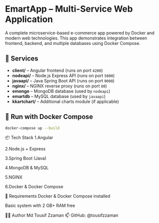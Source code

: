 # EmartApp – Multi-Service Web Application

A complete microservice-based e-commerce app powered by Docker and modern web technologies. This app demonstrates integration between frontend, backend, and multiple databases using Docker Compose.

## 🧩 Services

- **client/** – Angular frontend (runs on port `4200`)
- **nodeapi/** – Node.js Express API (runs on port `5000`)
- **javaapi/** – Java Spring Boot API (runs on port `9000`)
- **nginx/** – NGINX reverse proxy (runs on port `80`)
- **emongo** – MongoDB database (used by `nodeapi`)
- **emartdb** – MySQL database (used by `javaapi`)
- **kkartchart/** – Additional charts module (if applicable)

## 🐳 Run with Docker Compose

```bash
docker-compose up --build
```
📦 Tech Stack
1.Angular

2.Node.js + Express

3.Spring Boot (Java)

4.MongoDB & MySQL

5.NGINX

6.Docker & Docker Compose

🔧 Requirements
Docker & Docker Compose installed

Basic system with 2 GB+ RAM free

👨‍💻 Author
Md Tousif Zzaman
📫 GitHub: @tousifzzaman

